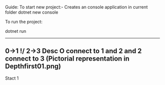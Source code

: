 Guide:
To start new project:- Creates an console application in current folder
   dotnet new console

To run the project:

dotnet run

-----------------------------
0->1
!/
2->3
Desc
O connect to 1 and 2
and 2 connect to 3 
(Pictorial representation in Depthfirst01.png)
---
Stact 1